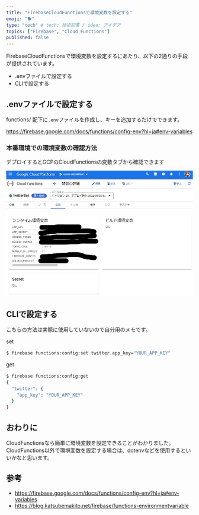 ```yaml
---
title: "FirebaseCloudFunctionsで環境変数を設定する"
emoji: "🐕"
type: "tech" # tech: 技術記事 / idea: アイデア
topics: ["Firebase", "Cloud Functions"]
published: false
---
```


FirebaseCloudFunctionsで環境変数を設定するにあたり、以下の2通りの手段が提供されています。
* .envファイルで設定する
* CLIで設定する

## .envファイルで設定する

functions/ 配下に`.env`ファイルを作成し、キーを追加するだけでできます。

https://firebase.google.com/docs/functions/config-env?hl=ja#env-variables

### 本番環境での環境変数の確認方法

デプロイするとGCPのCloudFunctionsの変数タブから確認できます

![](/images/functions-config-env/production_env.jpg)

## CLIで設定する

こちらの方法は実際に使用していないので自分用のメモです。

set

```sh
$ firebase functions:config:set twitter.app_key="YOUR_APP_KEY"
```

get

```sh
$ firebase functions:config:get
{
  "twitter": {
    "app_key": "YOUR_APP_KEY"
  }
}
```

## おわりに

CloudFunctionsなら簡単に環境変数を設定できることがわかりました。
CloudFunctions以外で環境変数を設定する場合は、dotenvなどを使用するといいかなと思います。

## 参考
* https://firebase.google.com/docs/functions/config-env?hl=ja#env-variables
* https://blog.katsubemakito.net/firebase/functions-environmentvariable
